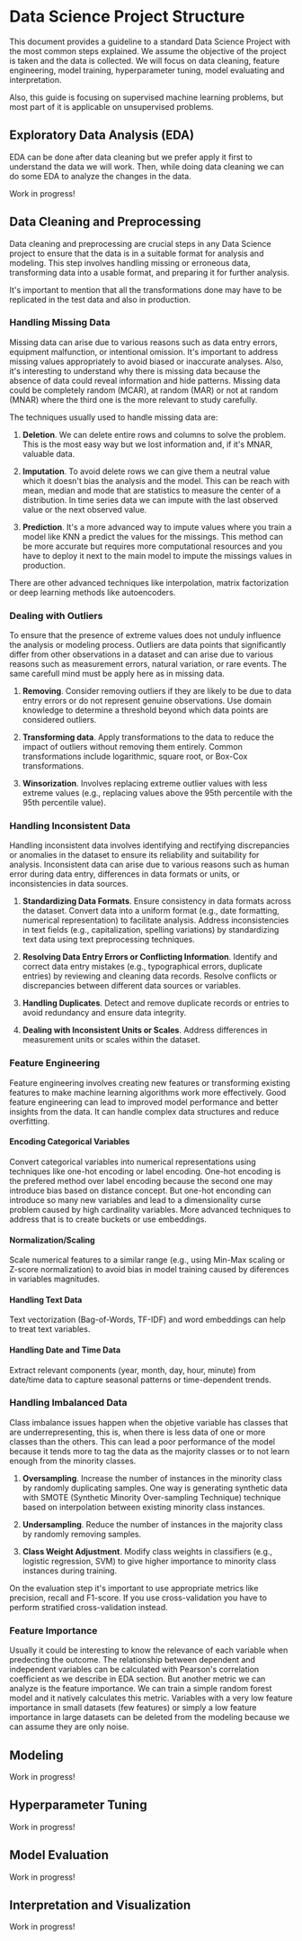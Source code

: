 # Data Science Project Structure

This document provides a guideline to a standard Data Science Project with the most common steps explained. We assume the objective of the project is taken and the data is collected. We will focus on data cleaning, feature engineering, model training, hyperparameter tuning, model evaluating and interpretation.

Also, this guide is focusing on supervised machine learning problems, but most part of it is applicable on unsupervised problems.

## Exploratory Data Analysis (EDA)

EDA can be done after data cleaning but we prefer apply it first to understand the data we will work. Then, while doing data cleaning we can do some EDA to analyze the changes in the data.

Work in progress!

## Data Cleaning and Preprocessing

Data cleaning and preprocessing are crucial steps in any Data Science project to ensure that the data is in a suitable format for analysis and modeling. This step involves handling missing or erroneous data, transforming data into a usable format, and preparing it for further analysis.

It's important to mention that all the transformations done may have to be replicated in the test data and also in production.

### Handling Missing Data

Missing data can arise due to various reasons such as data entry errors, equipment malfunction, or intentional omission. It's important to address missing values appropriately to avoid biased or inaccurate analyses. Also, it's interesting to understand why there is missing data because the absence of data could reveal information and hide patterns. Missing data could be completely random (MCAR), at random (MAR) or not at random (MNAR) where the third one is the more relevant to study carefully.

The techniques usually used to handle missing data are:

1. **Deletion**. We can delete entire rows and columns to solve the problem. This is the most easy way but we lost information and, if it's MNAR, valuable data.

2. **Imputation**. To avoid delete rows we can give them a neutral value which it doesn't bias the analysis and the model. This can be reach with mean, median and mode that are statistics to measure the center of a distribution. In time series data we can impute with the last observed value or the next observed value.

3. **Prediction**. It's a more advanced way to impute values where you train a model like KNN a predict the values for the missings. This method can be more accurate but requires more computational resources and you have to deploy it next to the main model to impute the missings values in production.

There are other advanced techniques like interpolation, matrix factorization or deep learning methods like autoencoders.

### Dealing with Outliers

To ensure that the presence of extreme values does not unduly influence the analysis or modeling process. Outliers are data points that significantly differ from other observations in a dataset and can arise due to various reasons such as measurement errors, natural variation, or rare events. The same carefull mind must be apply here as in missing data.

1. **Removing**. Consider removing outliers if they are likely to be due to data entry errors or do not represent genuine observations. Use domain knowledge to determine a threshold beyond which data points are considered outliers.

2. **Transforming data**. Apply transformations to the data to reduce the impact of outliers without removing them entirely. Common transformations include logarithmic, square root, or Box-Cox transformations.

3. **Winsorization**. Involves replacing extreme outlier values with less extreme values (e.g., replacing values above the 95th percentile with the 95th percentile value).

### Handling Inconsistent Data

Handling inconsistent data involves identifying and rectifying discrepancies or anomalies in the dataset to ensure its reliability and suitability for analysis. Inconsistent data can arise due to various reasons such as human error during data entry, differences in data formats or units, or inconsistencies in data sources.

1. **Standardizing Data Formats**. Ensure consistency in data formats across the dataset. Convert data into a uniform format (e.g., date formatting, numerical representation) to facilitate analysis. Address inconsistencies in text fields (e.g., capitalization, spelling variations) by standardizing text data using text preprocessing techniques.

2. **Resolving Data Entry Errors or Conflicting Information**. Identify and correct data entry mistakes (e.g., typographical errors, duplicate entries) by reviewing and cleaning data records. Resolve conflicts or discrepancies between different data sources or variables.

3. **Handling Duplicates**. Detect and remove duplicate records or entries to avoid redundancy and ensure data integrity.

4. **Dealing with Inconsistent Units or Scales**. Address differences in measurement units or scales within the dataset.

### Feature Engineering

Feature engineering involves creating new features or transforming existing features to make machine learning algorithms work more effectively. Good feature engineering can lead to improved model performance and better insights from the data. It can handle complex data structures and reduce overfitting.

#### Encoding Categorical Variables

Convert categorical variables into numerical representations using techniques like one-hot encoding or label encoding. One-hot encoding is the prefered method over label encoding because the second one may introduce bias based on distance concept. But one-hot enconding can introduce so many new variables and lead to a dimensionality curse problem caused by high cardinality variables. More advanced techniques to address that is to create buckets or use embeddings.

#### Normalization/Scaling

Scale numerical features to a similar range (e.g., using Min-Max scaling or Z-score normalization) to avoid bias in model training caused by diferences in variables magnitudes.

#### Handling Text Data

Text vectorization (Bag-of-Words, TF-IDF) and word embeddings can help to treat text variables.

#### Handling Date and Time Data

Extract relevant components (year, month, day, hour, minute) from date/time data to capture seasonal patterns or time-dependent trends.

### Handling Imbalanced Data

Class imbalance issues happen when the objetive variable has classes that are underrepresenting, this is, when there is less data of one or more classes than the others. This can lead a poor performance of the model because it tends more to tag the data as the majority classes or to not learn enough from the minority classes.

1. **Oversampling**. Increase the number of instances in the minority class by randomly duplicating samples. One way is generating synthetic data with SMOTE (Synthetic Minority Over-sampling Technique) technique based on interpolation between existing minority class instances.

2. **Undersampling**. Reduce the number of instances in the majority class by randomly removing samples.

3. **Class Weight Adjustment**. Modify class weights in classifiers (e.g., logistic regression, SVM) to give higher importance to minority class instances during training.

On the evaluation step it's important to use appropriate metrics like precision, recall and F1-score. If you use cross-validation you have to perform stratified cross-validation instead.

### Feature Importance

Usually it could be interesting to know the relevance of each variable when predecting the outcome. The relationship between dependent and independent variables can be calculated with Pearson's correlation coefficient as we describe in EDA section. But another metric we can analyze is the feature importance. We can train a simple random forest model and it natively calculates this metric. Variables with a very low feature importance in small datasets (few features) or simply a low feature importance in large datasets can be deleted from the modeling because we can assume they are only noise.

## Modeling

Work in progress!

## Hyperparameter Tuning

Work in progress!

## Model Evaluation

Work in progress!

## Interpretation and Visualization

Work in progress!
